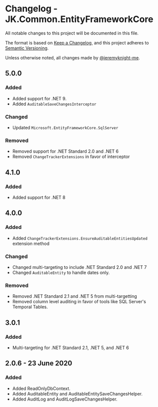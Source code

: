 ﻿# Changelog - JK.Common.EntityFrameworkCore

All notable changes to this project will be documented in this file.

The format is based on [Keep a Changelog](https://keepachangelog.com/),
and this project adheres to [Semantic Versioning](https://semver.org/spec/v2.0.0.html).

Unless otherwise noted, all changes made by [@jeremyknight-me](https://github.com/jeremyknight-me).

## 5.0.0

### Added

- Added support for .NET 9.
- Added `AuditableSaveChangesInterceptor`

### Changed

- Updated `Microsoft.EntityFrameworkCore.SqlServer`

### Removed

- Removed support for .NET Standard 2.0 and .NET 6
- Removed `ChangeTrackerExtensions` in favor of interceptor

## 4.1.0

### Added

- Added support for .NET 8

## 4.0.0

### Added

- Added `ChangeTrackerExtensions.EnsureAuditableEntitiesUpdated` extension method

### Changed

- Changed multi-targeting to include .NET Standard 2.0 and .NET 7
- Changed `AuditableEntity` to handle dates only.

### Removed

- Removed .NET Standard 2.1 and .NET 5 from multi-targetting
- Removed column level auditing in favor of tools like SQL Server's Temporal Tables.

## 3.0.1

### Added 

- Multi-targeting for .NET Standard 2.1, .NET 5, and .NET 6

## 2.0.6 - 23 June 2020

### Added

- Added ReadOnlyDbContext.
- Added AuditableEntity and AuditableEntitySaveChangesHelper.
- Added AuditLog and AuditLogSaveChangesHelper.